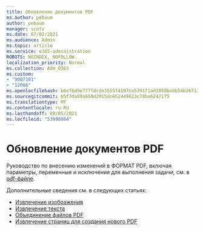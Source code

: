 ```yaml
---
title: Обновление документов PDF
ms.author: pebaum
author: pebaum
manager: scotv
ms.date: 07/02/2021
ms.audience: Admin
ms.topic: article
ms.service: o365-administration
ROBOTS: NOINDEX, NOFOLLOW
localization_priority: Normal
ms.collection: Adm_O365
ms.custom:
- "9007101"
- "12066"
ms.openlocfilehash: b0ef6d9e777fdcde3555f4197ce5791f1ad1050badb54b267129d2b1febe0e7c
ms.sourcegitcommit: b5f7da89a650d2915dc652449623c78be6247175
ms.translationtype: MT
ms.contentlocale: ru-RU
ms.lasthandoff: 08/05/2021
ms.locfileid: "53990864"
---
```

# <a name="update-pdf-documents"></a>Обновление документов PDF

Руководство по внесению изменений в ФОРМАТ PDF, включая параметры, переменные и исключения для выполнения задачи, см. в [pdf-файле](/power-automate/desktop-flows/actions-reference/pdf).

Дополнительные сведения см. в следующих статьях:

- [Извлечение изображения](/power-automate/desktop-flows/actions-reference/pdf#pdf-actions)
- [Извлечение текста](/power-automate/desktop-flows/actions-reference/pdf#extracttextfrompdfaction)
- [Объединение файлов PDF](/power-automate/desktop-flows/actions-reference/pdf#mergefiles)
- [Извлечение страниц для создания нового PDF](/power-automate/desktop-flows/actions-reference/pdf#extractpages)

